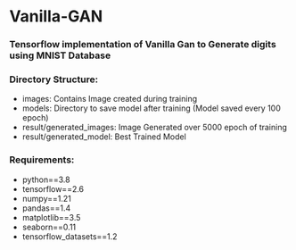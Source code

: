 # Vanilla-GAN
### Tensorflow implementation of Vanilla Gan to Generate digits using MNIST Database

### Directory Structure:

- images: Contains Image created during training
- models: Directory to save model after training (Model saved every 100 epoch)
- result/generated_images: Image Generated over 5000 epoch of training
- result/generated_model: Best Trained Model

### Requirements:

- python==3.8
- tensorflow==2.6
- numpy==1.21
- pandas==1.4
- matplotlib==3.5
- seaborn==0.11
- tensorflow_datasets==1.2